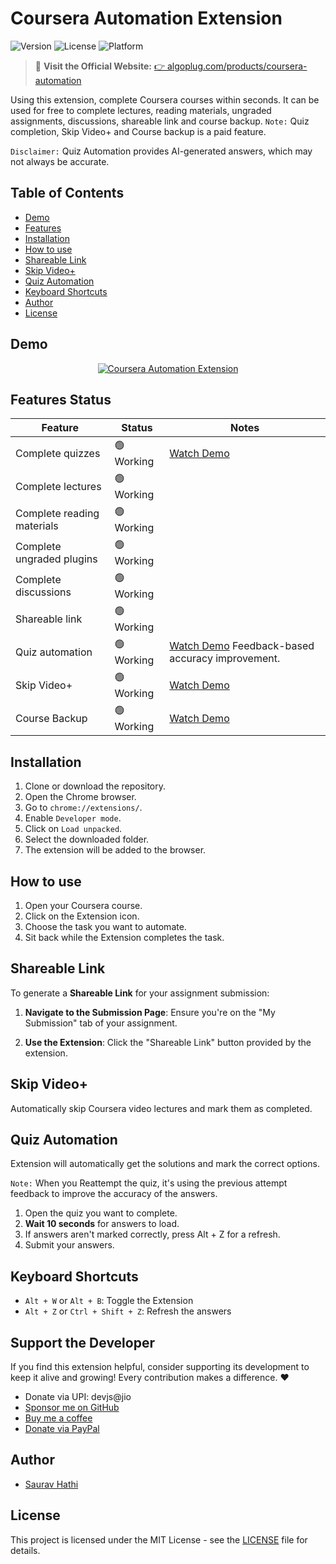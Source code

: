 # Coursera Automation Extension

![Version](https://img.shields.io/badge/version-3.6.1-blue)
![License](https://img.shields.io/badge/license-MIT-green)
![Platform](https://img.shields.io/badge/platform-Chrome-blue)

> 🚀 **Visit the Official Website:** [👉 algoplug.com/products/coursera-automation](https://algoplug.com/products/coursera-automation)

Using this extension, complete Coursera courses within seconds. It can be used for free to complete lectures, reading materials, ungraded assignments, discussions, shareable link and course backup. `Note:` Quiz completion, Skip Video+ and Course backup is a paid feature.

`Disclaimer:` Quiz Automation provides AI-generated answers, which may not always be accurate.

## Table of Contents

- [Demo](#demo)
- [Features](#features-status)
- [Installation](#installation)
- [How to use](#how-to-use)
- [Shareable Link](#shareable-link)
- [Skip Video+](#skipvideoplus)
- [Quiz Automation](#quiz-automation)
- [Keyboard Shortcuts](#keyboard-shortcuts)
- [Author](#author)
- [License](#license)

## Demo

<div align="center">
  <a href="https://youtu.be/jKkWUVLRLnE"><img src="https://i.ytimg.com/vi/jKkWUVLRLnE/hqdefault.jpg" alt="Coursera Automation Extension"></a>
</div>

## Features Status

| Feature                    | Status     | Notes                                                                           |
| -------------------------- | ---------- | ------------------------------------------------------------------------------- |
| Complete quizzes           | 🟢 Working | [Watch Demo](https://youtu.be/TrJqspKdKlw)                                      |
| Complete lectures          | 🟢 Working |                                                                                 |
| Complete reading materials | 🟢 Working |                                                                                 |
| Complete ungraded plugins  | 🟢 Working |                                                                                 |
| Complete discussions       | 🟢 Working |                                                                                 |
| Shareable link             | 🟢 Working |                                                                                 |
| Quiz automation            | 🟢 Working | [Watch Demo](https://youtu.be/TrJqspKdKlw) Feedback-based accuracy improvement. |
| Skip Video+                | 🟢 Working | [Watch Demo](https://youtu.be/QBKqjqhCtYw)                                      |
| Course Backup              | 🟢 Working | [Watch Demo](https://youtu.be/KpmoToGLD-I)                                      |

## Installation

1. Clone or download the repository.
2. Open the Chrome browser.
3. Go to `chrome://extensions/`.
4. Enable `Developer mode`.
5. Click on `Load unpacked`.
6. Select the downloaded folder.
7. The extension will be added to the browser.

## How to use

1. Open your Coursera course.
2. Click on the Extension icon.
3. Choose the task you want to automate.
4. Sit back while the Extension completes the task.

## Shareable Link

To generate a **Shareable Link** for your assignment submission:

1. **Navigate to the Submission Page**: Ensure you're on the "My Submission" tab of your assignment.

2. **Use the Extension**: Click the "Shareable Link" button provided by the extension.

## Skip Video+

Automatically skip Coursera video lectures and mark them as completed.

## Quiz Automation

Extension will automatically get the solutions and mark the correct options.

`Note:` When you Reattempt the quiz, it's using the previous attempt feedback to improve the accuracy of the answers.

1. Open the quiz you want to complete.
2. **Wait 10 seconds** for answers to load.
3. If answers aren't marked correctly, press Alt + Z for a refresh.
4. Submit your answers.

## Keyboard Shortcuts

- `Alt + W` or `Alt + B`: Toggle the Extension
- `Alt + Z` or `Ctrl + Shift + Z`: Refresh the answers

## Support the Developer

If you find this extension helpful, consider supporting its development to keep it alive and growing! Every contribution makes a difference. ❤️

- Donate via UPI: devjs@jio
- [Sponsor me on GitHub](https://github.com/sponsors/sauravhathi)
- [Buy me a coffee](https://www.buymeacoffee.com/sauravhathi)
- [Donate via PayPal](https://paypal.me/sauravkumar680)

## Author

- [Saurav Hathi](https://github.com/sauravhathi)

## License

This project is licensed under the MIT License - see the [LICENSE](https://github.com/sauravhathi/coursera-automation-extension/blob/master/LICENSE) file for details.
